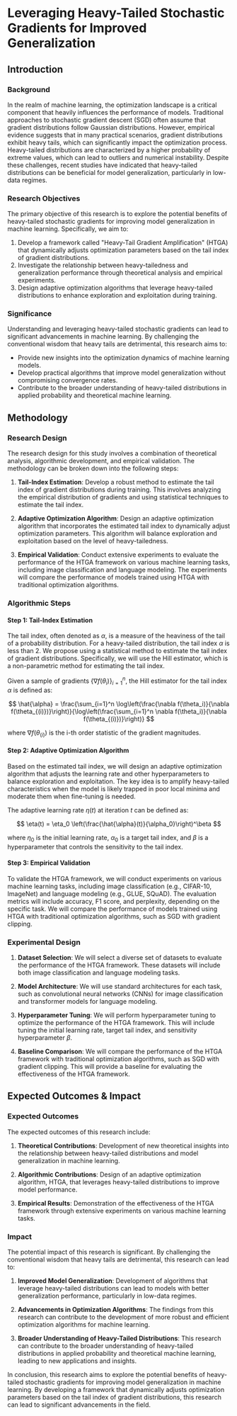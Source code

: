 # Leveraging Heavy-Tailed Stochastic Gradients for Improved Generalization

## Introduction

### Background

In the realm of machine learning, the optimization landscape is a critical component that heavily influences the performance of models. Traditional approaches to stochastic gradient descent (SGD) often assume that gradient distributions follow Gaussian distributions. However, empirical evidence suggests that in many practical scenarios, gradient distributions exhibit heavy tails, which can significantly impact the optimization process. Heavy-tailed distributions are characterized by a higher probability of extreme values, which can lead to outliers and numerical instability. Despite these challenges, recent studies have indicated that heavy-tailed distributions can be beneficial for model generalization, particularly in low-data regimes.

### Research Objectives

The primary objective of this research is to explore the potential benefits of heavy-tailed stochastic gradients for improving model generalization in machine learning. Specifically, we aim to:

1. Develop a framework called "Heavy-Tail Gradient Amplification" (HTGA) that dynamically adjusts optimization parameters based on the tail index of gradient distributions.
2. Investigate the relationship between heavy-tailedness and generalization performance through theoretical analysis and empirical experiments.
3. Design adaptive optimization algorithms that leverage heavy-tailed distributions to enhance exploration and exploitation during training.

### Significance

Understanding and leveraging heavy-tailed stochastic gradients can lead to significant advancements in machine learning. By challenging the conventional wisdom that heavy tails are detrimental, this research aims to:

- Provide new insights into the optimization dynamics of machine learning models.
- Develop practical algorithms that improve model generalization without compromising convergence rates.
- Contribute to the broader understanding of heavy-tailed distributions in applied probability and theoretical machine learning.

## Methodology

### Research Design

The research design for this study involves a combination of theoretical analysis, algorithmic development, and empirical validation. The methodology can be broken down into the following steps:

1. **Tail-Index Estimation**: Develop a robust method to estimate the tail index of gradient distributions during training. This involves analyzing the empirical distribution of gradients and using statistical techniques to estimate the tail index.

2. **Adaptive Optimization Algorithm**: Design an adaptive optimization algorithm that incorporates the estimated tail index to dynamically adjust optimization parameters. This algorithm will balance exploration and exploitation based on the level of heavy-tailedness.

3. **Empirical Validation**: Conduct extensive experiments to evaluate the performance of the HTGA framework on various machine learning tasks, including image classification and language modeling. The experiments will compare the performance of models trained using HTGA with traditional optimization algorithms.

### Algorithmic Steps

#### Step 1: Tail-Index Estimation

The tail index, often denoted as $\alpha$, is a measure of the heaviness of the tail of a probability distribution. For a heavy-tailed distribution, the tail index $\alpha$ is less than 2. We propose using a statistical method to estimate the tail index of gradient distributions. Specifically, we will use the Hill estimator, which is a non-parametric method for estimating the tail index.

Given a sample of gradients $\{\nabla f(\theta_i)\}_{i=1}^n$, the Hill estimator for the tail index $\alpha$ is defined as:

$$
\hat{\alpha} = \frac{\sum_{i=1}^n \log\left(\frac{\nabla f(\theta_i)}{\nabla f(\theta_{(i)})}\right)}{\log\left(\frac{\sum_{i=1}^n \nabla f(\theta_i)}{\nabla f(\theta_{(i)})}\right)}
$$

where $\nabla f(\theta_{(i)})$ is the i-th order statistic of the gradient magnitudes.

#### Step 2: Adaptive Optimization Algorithm

Based on the estimated tail index, we will design an adaptive optimization algorithm that adjusts the learning rate and other hyperparameters to balance exploration and exploitation. The key idea is to amplify heavy-tailed characteristics when the model is likely trapped in poor local minima and moderate them when fine-tuning is needed.

The adaptive learning rate $\eta(t)$ at iteration $t$ can be defined as:

$$
\eta(t) = \eta_0 \left(\frac{\hat{\alpha}(t)}{\alpha_0}\right)^\beta
$$

where $\eta_0$ is the initial learning rate, $\alpha_0$ is a target tail index, and $\beta$ is a hyperparameter that controls the sensitivity to the tail index.

#### Step 3: Empirical Validation

To validate the HTGA framework, we will conduct experiments on various machine learning tasks, including image classification (e.g., CIFAR-10, ImageNet) and language modeling (e.g., GLUE, SQuAD). The evaluation metrics will include accuracy, F1 score, and perplexity, depending on the specific task. We will compare the performance of models trained using HTGA with traditional optimization algorithms, such as SGD with gradient clipping.

### Experimental Design

1. **Dataset Selection**: We will select a diverse set of datasets to evaluate the performance of the HTGA framework. These datasets will include both image classification and language modeling tasks.

2. **Model Architecture**: We will use standard architectures for each task, such as convolutional neural networks (CNNs) for image classification and transformer models for language modeling.

3. **Hyperparameter Tuning**: We will perform hyperparameter tuning to optimize the performance of the HTGA framework. This will include tuning the initial learning rate, target tail index, and sensitivity hyperparameter $\beta$.

4. **Baseline Comparison**: We will compare the performance of the HTGA framework with traditional optimization algorithms, such as SGD with gradient clipping. This will provide a baseline for evaluating the effectiveness of the HTGA framework.

## Expected Outcomes & Impact

### Expected Outcomes

The expected outcomes of this research include:

1. **Theoretical Contributions**: Development of new theoretical insights into the relationship between heavy-tailed distributions and model generalization in machine learning.

2. **Algorithmic Contributions**: Design of an adaptive optimization algorithm, HTGA, that leverages heavy-tailed distributions to improve model performance.

3. **Empirical Results**: Demonstration of the effectiveness of the HTGA framework through extensive experiments on various machine learning tasks.

### Impact

The potential impact of this research is significant. By challenging the conventional wisdom that heavy tails are detrimental, this research can lead to:

1. **Improved Model Generalization**: Development of algorithms that leverage heavy-tailed distributions can lead to models with better generalization performance, particularly in low-data regimes.

2. **Advancements in Optimization Algorithms**: The findings from this research can contribute to the development of more robust and efficient optimization algorithms for machine learning.

3. **Broader Understanding of Heavy-Tailed Distributions**: This research can contribute to the broader understanding of heavy-tailed distributions in applied probability and theoretical machine learning, leading to new applications and insights.

In conclusion, this research aims to explore the potential benefits of heavy-tailed stochastic gradients for improving model generalization in machine learning. By developing a framework that dynamically adjusts optimization parameters based on the tail index of gradient distributions, this research can lead to significant advancements in the field.
